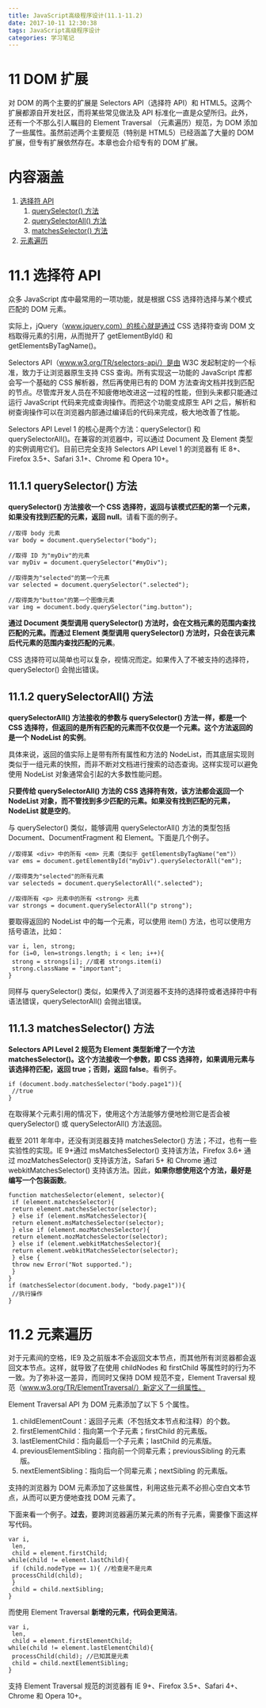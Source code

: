 ```yaml
---
title: JavaScript高级程序设计(11.1-11.2)
date: 2017-10-11 12:30:38
tags: JavaScript高级程序设计
categories: 学习笔记
---
```


# 11 DOM 扩展

对 DOM 的两个主要的扩展是 Selectors API（选择符 API）和 HTML5。这两个扩展都源自开发社区，而将某些常见做法及 API 标准化一直是众望所归。此外，还有一个不那么引人瞩目的 Element Traversal （元素遍历）规范，为 DOM 添加了一些属性。虽然前述两个主要规范（特别是 HTML5）已经涵盖了大量的 DOM 扩展，但专有扩展依然存在。本章也会介绍专有的 DOM 扩展。

# 内容涵盖

1. [选择符 API](#11.1)
    1. [querySelector() 方法](#11.1.1)
    2. [querySelectorAll() 方法](#11.1.2)
    3. [matchesSelector() 方法](#11.1.3)
2. [元素遍历](#11.2)

<!-- more -->

<span id = "11.1"></span>
# 11.1 选择符 API

众多 JavaScript 库中最常用的一项功能，就是根据 CSS 选择符选择与某个模式匹配的 DOM 元素。

实际上，jQuery（www.jquery.com）的核心就是通过 CSS 选择符查询 DOM 文档取得元素的引用，从而抛开了 getElementById() 和 getElementsByTagName()。

Selectors API（www.w3.org/TR/selectors-api/）是由 W3C 发起制定的一个标准，致力于让浏览器原生支持 CSS 查询。所有实现这一功能的 JavaScript 库都会写一个基础的 CSS 解析器，然后再使用已有的 DOM 方法查询文档并找到匹配的节点。尽管库开发人员在不知疲倦地改进这一过程的性能，但到头来都只能通过运行 JavaScript 代码来完成查询操作。而把这个功能变成原生 API 之后，解析和树查询操作可以在浏览器内部通过编译后的代码来完成，极大地改善了性能。

Selectors API Level 1 的核心是两个方法：querySelector() 和 querySelectorAll()。在兼容的浏览器中，可以通过 Document 及 Element 类型的实例调用它们。目前已完全支持 Selectors API Level 1 的浏览器有 IE 8+、Firefox 3.5+、Safari 3.1+、Chrome 和 Opera 10+。

<span id = "11.1.1"></span>
## 11.1.1 querySelector() 方法

**querySelector() 方法接收一个 CSS 选择符，返回与该模式匹配的第一个元素，如果没有找到匹配的元素，返回 null**。请看下面的例子。

```
//取得 body 元素
var body = document.querySelector("body");

//取得 ID 为"myDiv"的元素
var myDiv = document.querySelector("#myDiv");

//取得类为"selected"的第一个元素
var selected = document.querySelector(".selected");

//取得类为"button"的第一个图像元素
var img = document.body.querySelector("img.button");
```

**通过 Document 类型调用 querySelector() 方法时，会在文档元素的范围内查找匹配的元素。而通过 Element 类型调用 querySelector() 方法时，只会在该元素后代元素的范围内查找匹配的元素**。

CSS 选择符可以简单也可以复杂，视情况而定。如果传入了不被支持的选择符，querySelector() 会抛出错误。

<span id = "11.1.2"></span>
## 11.1.2 querySelectorAll() 方法

**querySelectorAll() 方法接收的参数与 querySelector() 方法一样，都是一个 CSS 选择符，但返回的是所有匹配的元素而不仅仅是一个元素。这个方法返回的是一个 NodeList 的实例**。

具体来说，返回的值实际上是带有所有属性和方法的 NodeList，而其底层实现则类似于一组元素的快照，而非不断对文档进行搜索的动态查询。这样实现可以避免使用 NodeList 对象通常会引起的大多数性能问题。

**只要传给 querySelectorAll() 方法的 CSS 选择符有效，该方法都会返回一个 NodeList 对象，而不管找到多少匹配的元素。如果没有找到匹配的元素，NodeList 就是空的**。

与 querySelector() 类似，能够调用 querySelectorAll() 方法的类型包括 Document、DocumentFragment 和 Element。下面是几个例子。

```
//取得某 <div> 中的所有 <em> 元素（类似于 getElementsByTagName("em")）
var ems = document.getElementById("myDiv").querySelectorAll("em");

//取得类为"selected"的所有元素
var selecteds = document.querySelectorAll(".selected");

//取得所有 <p> 元素中的所有 <strong> 元素
var strongs = document.querySelectorAll("p strong");
```

要取得返回的 NodeList 中的每一个元素，可以使用 item() 方法，也可以使用方括号语法，比如：

```
var i, len, strong;
for (i=0, len=strongs.length; i < len; i++){
 strong = strongs[i]; //或者 strongs.item(i)
 strong.className = "important";
}
```

同样与 querySelector() 类似，如果传入了浏览器不支持的选择符或者选择符中有语法错误，querySelectorAll() 会抛出错误。

<span id = "11.1.3"></span>
## 11.1.3 matchesSelector() 方法

**Selectors API Level 2 规范为 Element 类型新增了一个方法 matchesSelector()。这个方法接收一个参数，即 CSS 选择符，如果调用元素与该选择符匹配，返回 true；否则，返回 false**。看例子。

```
if (document.body.matchesSelector("body.page1")){
 //true
}
```

在取得某个元素引用的情况下，使用这个方法能够方便地检测它是否会被 querySelector() 或 querySelectorAll() 方法返回。

截至 2011 年年中，还没有浏览器支持 matchesSelector() 方法；不过，也有一些实验性的实现。IE 9+通过 msMatchesSelector() 支持该方法，Firefox 3.6+ 通过 mozMatchesSelector() 支持该方法，Safari 5+ 和 Chrome 通过 webkitMatchesSelector() 支持该方法。因此，**如果你想使用这个方法，最好是编写一个包装函数**。

```
function matchesSelector(element, selector){
 if (element.matchesSelector){
 return element.matchesSelector(selector);
 } else if (element.msMatchesSelector){
 return element.msMatchesSelector(selector);
 } else if (element.mozMatchesSelector){
 return element.mozMatchesSelector(selector);
 } else if (element.webkitMatchesSelector){
 return element.webkitMatchesSelector(selector);
 } else {
 throw new Error("Not supported.");
 }
}
if (matchesSelector(document.body, "body.page1")){
 //执行操作
} 
```

<span id = "11.2"></span>
# 11.2 元素遍历

对于元素间的空格，IE9 及之前版本不会返回文本节点，而其他所有浏览器都会返回文本节点。这样，就导致了在使用 childNodes 和 firstChild 等属性时的行为不一致。为了弥补这一差异，而同时又保持 DOM 规范不变，Element Traversal 规范（www.w3.org/TR/ElementTraversal/）新定义了一组属性。

Element Traversal API 为 DOM 元素添加了以下 5 个属性。

1. childElementCount：返回子元素（不包括文本节点和注释）的个数。
2. firstElementChild：指向第一个子元素；firstChild 的元素版。
3. lastElementChild：指向最后一个子元素；lastChild 的元素版。
4. previousElementSibling：指向前一个同辈元素；previousSibling 的元素版。
5. nextElementSibling：指向后一个同辈元素；nextSibling 的元素版。

支持的浏览器为 DOM 元素添加了这些属性，利用这些元素不必担心空白文本节点，从而可以更方便地查找 DOM 元素了。

下面来看一个例子。**过去**，要跨浏览器遍历某元素的所有子元素，需要像下面这样写代码。

```
var i,
 len,
 child = element.firstChild;
while(child != element.lastChild){
 if (child.nodeType == 1){ //检查是不是元素
 processChild(child);
 }
 child = child.nextSibling;
}
```

而使用 Element Traversal **新增的元素，代码会更简洁**。

```
var i,
 len,
 child = element.firstElementChild;
while(child != element.lastElementChild){
 processChild(child); //已知其是元素
 child = child.nextElementSibling;
}
```

支持 Element Traversal 规范的浏览器有 IE 9+、Firefox 3.5+、Safari 4+、Chrome 和 Opera 10+。